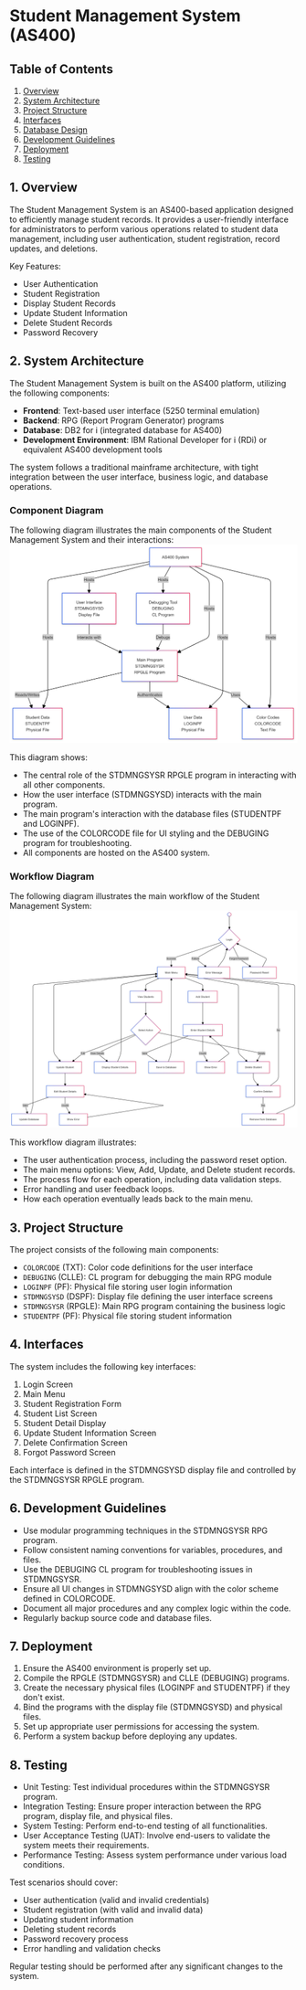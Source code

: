 # Student Management System (AS400)

## Table of Contents
1. [Overview](#1-overview)
2. [System Architecture](#2-system-architecture)
3. [Project Structure](#3-project-structure)
4. [Interfaces](#4-interfaces)
5. [Database Design](#5-database-design)
6. [Development Guidelines](#6-development-guidelines)
7. [Deployment](#7-deployment)
8. [Testing](#8-testing)

## 1. Overview

The Student Management System is an AS400-based application designed to efficiently manage student records. It provides a user-friendly interface for administrators to perform various operations related to student data management, including user authentication, student registration, record updates, and deletions.

Key Features:
- User Authentication
- Student Registration
- Display Student Records
- Update Student Information
- Delete Student Records
- Password Recovery

## 2. System Architecture

The Student Management System is built on the AS400 platform, utilizing the following components:

- **Frontend**: Text-based user interface (5250 terminal emulation)
- **Backend**: RPG (Report Program Generator) programs
- **Database**: DB2 for i (integrated database for AS400)
- **Development Environment**: IBM Rational Developer for i (RDi) or equivalent AS400 development tools

The system follows a traditional mainframe architecture, with tight integration between the user interface, business logic, and database operations.

### Component Diagram

The following diagram illustrates the main components of the Student Management System and their interactions:
![System Component](Student_Management_System_Component_Diagram.png)

This diagram shows:
- The central role of the STDMNGSYSR RPGLE program in interacting with all other components.
- How the user interface (STDMNGSYSD) interacts with the main program.
- The main program's interaction with the database files (STUDENTPF and LOGINPF).
- The use of the COLORCODE file for UI styling and the DEBUGING program for troubleshooting.
- All components are hosted on the AS400 system.

### Workflow Diagram

The following diagram illustrates the main workflow of the Student Management System:
![Workflow](Student_Management_Sys_Workflow.png)

This workflow diagram illustrates:
- The user authentication process, including the password reset option.
- The main menu options: View, Add, Update, and Delete student records.
- The process flow for each operation, including data validation steps.
- Error handling and user feedback loops.
- How each operation eventually leads back to the main menu.

## 3. Project Structure

The project consists of the following main components:

- `COLORCODE` (TXT): Color code definitions for the user interface
- `DEBUGING` (CLLE): CL program for debugging the main RPG module
- `LOGINPF` (PF): Physical file storing user login information
- `STDMNGSYSD` (DSPF): Display file defining the user interface screens
- `STDMNGSYSR` (RPGLE): Main RPG program containing the business logic
- `STUDENTPF` (PF): Physical file storing student information

## 4. Interfaces

The system includes the following key interfaces:

1. Login Screen
2. Main Menu
3. Student Registration Form
4. Student List Screen
5. Student Detail Display
6. Update Student Information Screen
7. Delete Confirmation Screen
8. Forgot Password Screen

Each interface is defined in the STDMNGSYSD display file and controlled by the STDMNGSYSR RPGLE program.


## 6. Development Guidelines

- Use modular programming techniques in the STDMNGSYSR RPG program.
- Follow consistent naming conventions for variables, procedures, and files.
- Use the DEBUGING CL program for troubleshooting issues in STDMNGSYSR.
- Ensure all UI changes in STDMNGSYSD align with the color scheme defined in COLORCODE.
- Document all major procedures and any complex logic within the code.
- Regularly backup source code and database files.

## 7. Deployment

1. Ensure the AS400 environment is properly set up.
2. Compile the RPGLE (STDMNGSYSR) and CLLE (DEBUGING) programs.
3. Create the necessary physical files (LOGINPF and STUDENTPF) if they don't exist.
4. Bind the programs with the display file (STDMNGSYSD) and physical files.
5. Set up appropriate user permissions for accessing the system.
6. Perform a system backup before deploying any updates.

## 8. Testing

- Unit Testing: Test individual procedures within the STDMNGSYSR program.
- Integration Testing: Ensure proper interaction between the RPG program, display file, and physical files.
- System Testing: Perform end-to-end testing of all functionalities.
- User Acceptance Testing (UAT): Involve end-users to validate the system meets their requirements.
- Performance Testing: Assess system performance under various load conditions.

Test scenarios should cover:
- User authentication (valid and invalid credentials)
- Student registration (with valid and invalid data)
- Updating student information
- Deleting student records
- Password recovery process
- Error handling and validation checks

Regular testing should be performed after any significant changes to the system.